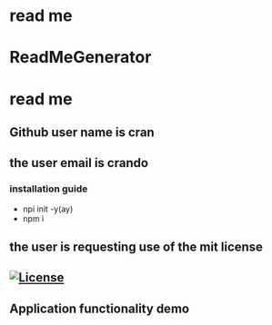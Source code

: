 # read me
  # ReadMeGenerator


  # read me
  
  ## Github user name is cran
  
  ## the user email is  crando
   
  ### installation guide
  - npi init -y(ay)
  - npm i

  ## the user is requesting use of the mit license
  ## [![License](https://img.shields.io/badge/License-undefined-yellow.svg)](https://opensource.org/licenses/undefined)



  ## Application functionality demo

